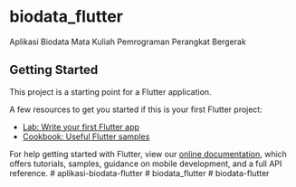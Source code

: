 # biodata_flutter

Aplikasi Biodata Mata Kuliah Pemrograman Perangkat Bergerak

## Getting Started

This project is a starting point for a Flutter application.

A few resources to get you started if this is your first Flutter project:

- [Lab: Write your first Flutter app](https://flutter.dev/docs/get-started/codelab)
- [Cookbook: Useful Flutter samples](https://flutter.dev/docs/cookbook)

For help getting started with Flutter, view our
[online documentation](https://flutter.dev/docs), which offers tutorials,
samples, guidance on mobile development, and a full API reference.
#   a p l i k a s i - b i o d a t a - f l u t t e r  
 #   b i o d a t a _ f l u t t e r  
 #   b i o d a t a - f l u t t e r  
 